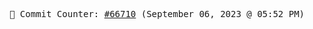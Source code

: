 <p align="center">
    <samp>
        📮 Commit Counter: <a href="https://github.com/Javascript-void0/Javascript-void0/commits/main">#66710</a> (September 06, 2023 @ 05:52 PM)
    </samp>
</p>